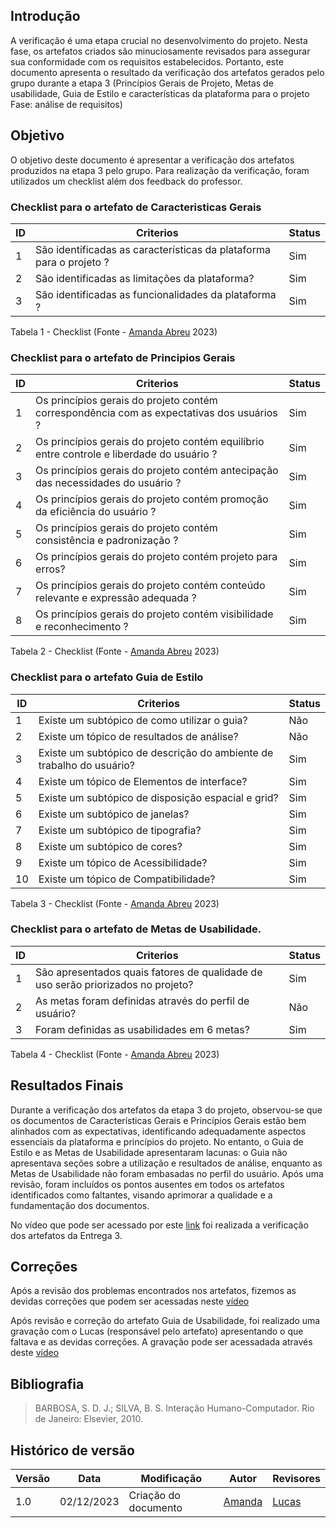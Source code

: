 ## Introdução 

A verificação é uma etapa crucial no desenvolvimento do projeto. Nesta fase, os artefatos criados são minuciosamente revisados para assegurar sua conformidade com os requisitos estabelecidos. Portanto, este documento apresenta o resultado da verificação dos artefatos gerados pelo grupo durante a etapa 3 (Princípios Gerais de Projeto, Metas de usabilidade, Guia de Estilo e características da plataforma para o projeto Fase: análise de requisitos)

## Objetivo

O objetivo deste documento é apresentar a verificação dos artefatos produzidos na etapa 3 pelo grupo. Para realização da verificação, foram utilizados um checklist além dos feedback do professor. 

### Checklist para o artefato de Caracteristicas Gerais

| ID |  Criterios  | Status |
|--- |--- |--- |
|  1 |São identificadas as características da plataforma para o projeto ? | Sim |
|  2 |São identificadas as limitações da plataforma? | Sim |
|  3 |São identificadas as funcionalidades da plataforma ? | Sim |

Tabela 1 - Checklist (Fonte - [Amanda Abreu](https://github.com/Amandaaaaabreu) 2023)



### Checklist para o artefato de Principios Gerais

| ID |  Criterios  | Status |
|--- |--- |--- |
|  1 |Os princípios gerais do projeto contém correspondência com as expectativas dos usuários ? | Sim |
|  2 | Os princípios gerais do projeto contém equilíbrio entre controle e liberdade do usuário ?| Sim|
|  3 | Os princípios gerais do projeto contém antecipação das necessidades do usuário ?| Sim|
|  4 | Os princípios gerais do projeto contém promoção da eficiência do usuário ?| Sim|
|  5 |Os princípios gerais do projeto contém consistência e padronização ? | Sim|
|  6 | Os princípios gerais do projeto contém projeto para erros?| Sim |
|  7 | Os princípios gerais do projeto contém conteúdo relevante e expressão adequada ?| Sim |
|  8 | Os princípios gerais do projeto contém visibilidade e reconhecimento ?| Sim |

Tabela 2 - Checklist (Fonte - [Amanda Abreu](https://github.com/Amandaaaaabreu) 2023)


### Checklist para o artefato Guia de Estilo 

| ID |  Criterios  | Status |
|--- |--- |--- |
| 1 |Existe um subtópico de como utilizar o guia? | Não|
| 2 |Existe um tópico de resultados de análise? | Não|
| 3 |Existe um subtópico de descrição do ambiente de trabalho do usuário? | Sim|
| 4 |Existe um tópico de Elementos de interface? | Sim|
| 5 |Existe um subtópico de disposição espacial e grid? | Sim|
| 6 |Existe um subtópico de janelas? | Sim|
| 7 |Existe um subtópico de tipografia? | Sim|
| 8 |Existe um subtópico de cores? | Sim|
| 9 |Existe um tópico de Acessibilidade?| Sim|
| 10 |Existe um tópico de Compatibilidade?| Sim|

Tabela 3 - Checklist (Fonte - [Amanda Abreu](https://github.com/Amandaaaaabreu) 2023)


### Checklist para o artefato de Metas de Usabilidade.
| ID |  Criterios  | Status |
|--- |--- |--- |
|  1 | São apresentados quais fatores de qualidade de uso serão priorizados no projeto? | Sim|
|  2 |As metas foram definidas através do perfil de usuário? | Não|
|  3 |Foram definidas as usabilidades em 6 metas? | Sim|

Tabela 4 - Checklist (Fonte - [Amanda Abreu](https://github.com/Amandaaaaabreu) 2023)


## Resultados Finais 

Durante a verificação dos artefatos da etapa 3 do projeto, observou-se que os documentos de Características Gerais e Princípios Gerais estão bem alinhados com as expectativas, identificando adequadamente aspectos essenciais da plataforma e princípios do projeto. No entanto, o Guia de Estilo e as Metas de Usabilidade apresentaram lacunas: o Guia não apresentava seções sobre a utilização e resultados de análise, enquanto as Metas de Usabilidade não foram embasadas no perfil do usuário. Após uma revisão, foram incluídos os pontos ausentes em todos os artefatos identificados como faltantes, visando aprimorar a qualidade e a fundamentação dos documentos.

No vídeo que pode ser acessado por este [link](https://youtu.be/wBa-bEDmB0E) foi realizada a verificação dos artefatos da Entrega 3.


## Correções

Após a revisão dos problemas encontrados nos artefatos, fizemos as devidas correções que podem ser acessadas neste [vídeo](https://youtu.be/rMQlnMOY-CU)

Após revisão e correção do artefato Guia de Usabilidade, foi realizado uma gravação com o Lucas (responsável pelo artefato) apresentando o que faltava e as devidas correções. A gravação pode ser acessadada através deste [vídeo](https://youtu.be/GPeijIyNAr0)

## Bibliografia
> BARBOSA, S. D. J.; SILVA, B. S. Interação Humano-Computador. Rio de Janeiro: Elsevier, 2010.

## Histórico de versão

| Versão | Data       | Modificação                             | Autor                         | Revisores                         |
| ------ | ---------- | --------------------------------------- | ----------------------------- | ----------------------------- |
|    1.0   |   02/12/2023   |   Criação do documento |  [Amanda](https://github.com/Amandaaaaabreu)| [Lucas]()|
